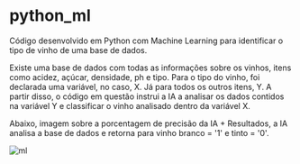 # python_ml
Código desenvolvido em Python com Machine Learning para identificar o tipo de vinho de uma base de dados. 

Existe uma base de dados com todas as informações sobre os vinhos, itens como acidez, açúcar, densidade, ph e tipo. Para o tipo do vinho, foi declarada uma variável,  no caso, X. Já para todos os outros itens, Y. A partir disso, o código em questão instrui a IA a analisar os dados contidos na variável Y e classificar o vinho analisado dentro da variável X. 

Abaixo, imagem sobre a porcentagem de precisão da IA + Resultados, a IA analisa a base de dados e retorna para vinho branco = '1' e tinto = '0'.

![ml](https://github.com/GustavoLanna11/python_ml/assets/99662123/09c7f903-ec00-4596-8fd6-60348b899824)

